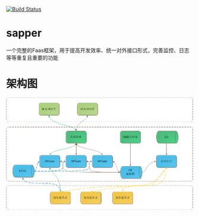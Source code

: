 [![Build Status](https://travis-ci.org/dearcode/sapper.svg?branch=master)](https://travis-ci.org/dearcode/sapper)  

# sapper
一个完整的Faas框架，用于提高开发效率、统一对外接口形式，完善监控、日志等等重复且重要的功能  

# 架构图  
![Sapper](/docs/sapper.png?raw=true "sapper")
